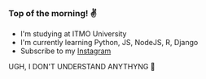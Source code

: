 ### Top of the morning! :v:

- I'm studying at ITMO University
- I'm currently learning Python, JS, NodeJS, R, Django
- Subscribe to my [Instagram](https://www.instagram.com/nesterenkojul/?hl=ru)

UGH, I DON'T UNDERSTAND ANYTHYNG :no_good:
